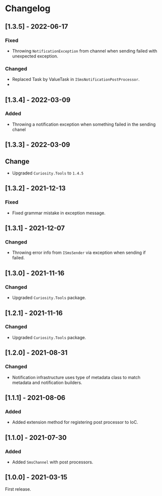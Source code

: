 # Changelog

## [1.3.5] - 2022-06-17

### Fixed

- Throwing `NotificationException` from channel when sending failed with unexpected exception.

### Changed

- Replaced Task by ValueTask in `ISmsNotificationPostProcessor`.
- 
## [1.3.4] - 2022-03-09

### Added

- Throwing a notification exception when something failed in the sending chanel

## [1.3.3] - 2022-03-09

## Change

- Upgraded `Curiosity.Tools` to `1.4.5`

## [1.3.2] - 2021-12-13

### Fixed

- Fixed grammar mistake in exception message.

## [1.3.1] - 2021-12-07

### Changed

- Throwing error info from `ISmsSender` via exception when sending if failed.

## [1.3.0] - 2021-11-16

### Changed

- Upgraded `Curiosity.Tools` package.

## [1.2.1] - 2021-11-16

### Changed

- Upgraded `Curiosity.Tools` package.

## [1.2.0] - 2021-08-31

### Changed

- Notification infrastructure uses type of metadata class to match metadata and notification builders.

## [1.1.1] - 2021-08-06

### Added

- Added extension method for registering post processor to IoC.

## [1.1.0] - 2021-07-30

### Added

- Added `SmsChannel` with post processors.

## [1.0.0] - 2021-03-15

First release.
